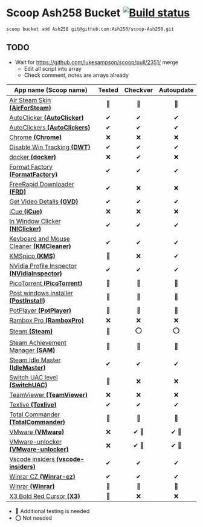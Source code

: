 # Scoop Ash258 Bucket [![Build status](https://ci.appveyor.com/api/projects/status/rfexd4x83q5thr55?svg=true)](https://ci.appveyor.com/project/Ash258/scoop-ash258)

`scoop bucket add Ash258 git@github.com:Ash258/scoop-Ash258.git`

## TODO

- Wait for <https://github.com/lukesampson/scoop/pull/2351/> merge
    - Edit all script into array
    - Check comment, notes are arrays already

| App name (Scoop name)                                                    | Tested | Checkver | Autoupdate |
| ------------------------------------------------------------------------ | :----: | :------: | :--------: |
| [Air Steam Skin **(AirForSteam)**](./AirForSteam.json)                   | 💯     | 💯       | 💯         |
| [AutoClicker **(AutoClicker)**](./AutoClicker.json)                      | ✔      | ✔        | ✔          |
| [AutoClickers **(AutoClickers)**](./AutoClickers.json)                   | ✔      | ✔        | ✔          |
| [Chrome **(Chrome)**](./Chrome.json)                                     | ❌      | ❌        | ❌          |
| [Disable Win Tracking **(DWT)**](./DWT.json)                             | ✔      | ✔        | ✔          |
| [docker **(docker)**](./docker.json)                                     | ❌      | ✔        | ❌          |
| [Format Factory **(FormatFactory)**](./FormatFactory.json)               | ✔      | ✔        | ✔          |
| [FreeRapid Downloader **(FRD)**](./FRD.json)                             | ✔      | ❌        | ❌          |
| [Get Video Details **(GVD)**](./GVD.json)                                | ✔      | ✔        | ✔          |
| [iCue **(iCue)**](./iCue.json)                                           | ❌      | ❌        | ❌          |
| [In Window Clicker **(NIClicker)**](./NIClicker.json)                    | ✔      | ✔        | ✔          |
| [Keyboard and Mouse Cleaner **(KMCleaner)**](./KMCleaner.json)           | ✔      | ✔        | ✔          |
| [KMSpico **(KMS)**](./KMS.json)                                          | 💯     | ❌        | ✔          |
| [NVidia Profile Inspector **(NVidiaInspector)**](./NVidiaInspector.json) | ✔      | ✔        | ✔          |
| [PicoTorrent **(PicoTorrent)**](./PicoTorrent.json)                      | 💯     | 💯       | 💯         |
| [Post windows installer **(PostInstall)**](./PostInstall.json)           | 💯     | 💯       | 💯         |
| [PotPlayer **(PotPlayer)**](./PotPlayer.json)                            | 💯     | 💯       | 💯         |
| [Rambox Pro **(RamboxPro)**](./RamboxPro.json)                           | ❌      | ❌        | ❌          |
| [Steam **(Steam)**](./Steam.json)                                        | 💯     | ⭕        | ⭕          |
| [Steam Achievement Manager **(SAM)**](./SAM.json)                        | 💯     | 💯       | 💯         |
| [Steam Idle Master **(IdleMaster)**](./IdleMaster.json)                  | ✔      | ✔        | ✔          |
| [Switch UAC level **(SwitchUAC)**](./SwitchUAC.json)                     | 💯     | ❌        | ❌          |
| [TeamViewer **(TeamViewer)**](./TeamViewer.json)                         | ❌      | ❌        | ❌          |
| [Texlive **(Texlive)**](./Texlive.json)                                  | ✔      | ✔        | ✔          |
| [Total Commander **(TotalCommander)**](./TotalCommander.json)            | 💯     | 💯       | 💯         |
| [VMware **(VMware)**](./VMware.json)                                     | ❌      | ✔ 🔸     | ✔ 🔸       |
| [VMware-unlocker **(VMware-unlocker)**](./VMware-unlocker.json)          | ❌      | ✔ 🔸     | ✔ 🔸       |
| [Vscode insiders **(vscode-insiders)**](./vscode-insiders.json)          | ✔      | ✔        | ✔          |
| [Winrar CZ **(Winrar-cz)**](./Winrar-cz.json)                            | ✔      | ✔        | ✔          |
| [Winrar **(Winrar)**](./Winrar.json)                                     | 💯     | 💯       | 💯         |
| [X3 Bold Red Cursor **(X3)**](./X3.json)                                 | 💯     | ❌        | ❌          |

- 🔸 Additional testing is needed
- ⭕ Not needed
